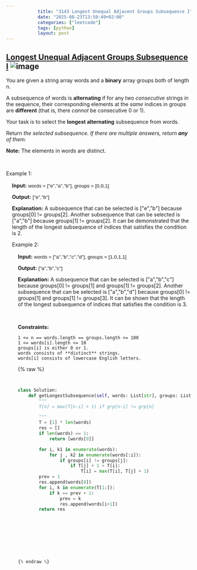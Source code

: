 ```yaml
---
            title: "3143 Longest Unequal Adjacent Groups Subsequence I"
            date: "2025-08-23T13:50:49+02:00"
            categories: ["leetcode"]
            tags: [python]
            layout: post
---
```

            
## [Longest Unequal Adjacent Groups Subsequence I](https://leetcode.com/problems/longest-unequal-adjacent-groups-subsequence-i) ![image](https://img.shields.io/badge/Difficulty-Easy-brightgreen)

You are given a string array words and a **binary** array groups both of length n.

A subsequence of words is **alternating** if for any two *consecutive* strings in the sequence, their corresponding elements at the *same* indices in groups are **different** (that is, there *cannot* be consecutive 0 or 1).

Your task is to select the **longest alternating** subsequence from words.

Return *the selected subsequence. If there are multiple answers, return **any** of them.*

**Note:** The elements in words are distinct.

 

Example 1:

<div class="example-block" style="
    border-color: var(--border-tertiary);
    border-left-width: 2px;
    color: var(--text-secondary);
    font-size: .875rem;
    margin-bottom: 1rem;
    margin-top: 1rem;
    overflow: visible;
    padding-left: 1rem;
">

**Input:** <span class="example-io" style="
    font-family: Menlo,sans-serif;
    font-size: 0.85rem;
">words = ["e","a","b"], groups = [0,0,1]

**Output:** <span class="example-io" style="
    font-family: Menlo,sans-serif;
    font-size: 0.85rem;
">["e","b"]

**Explanation:** A subsequence that can be selected is ["e","b"] because groups[0] != groups[2]. Another subsequence that can be selected is ["a","b"] because groups[1] != groups[2]. It can be demonstrated that the length of the longest subsequence of indices that satisfies the condition is 2.

Example 2:

<div class="example-block" style="
    border-color: var(--border-tertiary);
    border-left-width: 2px;
    color: var(--text-secondary);
    font-size: .875rem;
    margin-bottom: 1rem;
    margin-top: 1rem;
    overflow: visible;
    padding-left: 1rem;
">

**Input:** <span class="example-io" style="
    font-family: Menlo,sans-serif;
    font-size: 0.85rem;
">words = ["a","b","c","d"], groups = [1,0,1,1]

**Output:** <span class="example-io" style="
    font-family: Menlo,sans-serif;
    font-size: 0.85rem;
">["a","b","c"]

**Explanation:** A subsequence that can be selected is ["a","b","c"] because groups[0] != groups[1] and groups[1] != groups[2]. Another subsequence that can be selected is ["a","b","d"] because groups[0] != groups[1] and groups[1] != groups[3]. It can be shown that the length of the longest subsequence of indices that satisfies the condition is 3.

 

**Constraints:**

	1 <= n == words.length == groups.length <= 100
	1 <= words[i].length <= 10
	groups[i] is either 0 or 1.
	words consists of **distinct** strings.
	words[i] consists of lowercase English letters.

{% raw %}


```python


class Solution:
    def getLongestSubsequence(self, words: List[str], groups: List[int]) -> List[str]:
        """
        T[n] = max(T[n-i] + 1) if grp[n-i] != grp[n]

        """
        T = [1] * len(words)
        res = []
        if len(words) == 1:
            return [words[0]]

        for i, k1 in enumerate(words):
            for j , k2 in enumerate(words[:i]):
                if groups[i] != groups[j]:
                    if T[j] + 1 > T[i]:
                        T[i] = max(T[i], T[j] + 1)
        prev = 1
        res.append(words[0])
        for i, k in enumerate(T[1:]):
            if k == prev + 1:
                prev = k
                res.append(words[i+1])
        return res



        


        


{% endraw %}
```
